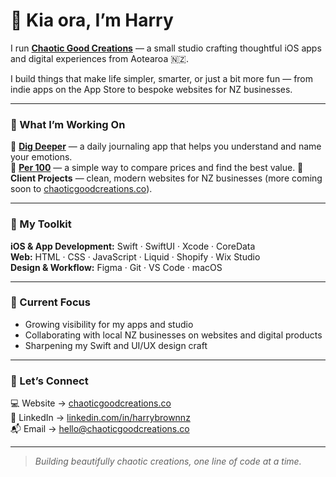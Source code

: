 # 👋 Kia ora, I’m Harry

I run [**Chaotic Good Creations**](https://www.chaoticgoodcreations.co) — a small studio crafting thoughtful iOS apps and digital experiences from Aotearoa 🇳🇿.  

I build things that make life simpler, smarter, or just a bit more fun — from indie apps on the App Store to bespoke websites for NZ businesses.

---

### 🧠 What I’m Working On

🚀 **[Dig Deeper](https://apps.apple.com/app/dig-deeper/id6472387394)** — a daily journaling app that helps you understand and name your emotions.  
📱 **[Per 100](https://apps.apple.com/app/per-100/id6670795904)** — a simple way to compare prices and find the best value.
💼 **Client Projects** — clean, modern websites for NZ businesses (more coming soon to [chaoticgoodcreations.co](https://www.chaoticgoodcreations.co)).

---

### 🧰 My Toolkit

**iOS & App Development:** Swift · SwiftUI · Xcode · CoreData  
**Web:** HTML · CSS · JavaScript · Liquid · Shopify · Wix Studio  
**Design & Workflow:** Figma · Git · VS Code · macOS  

---

### 🌱 Current Focus
- Growing visibility for my apps and studio  
- Collaborating with local NZ businesses on websites and digital products  
- Sharpening my Swift and UI/UX design craft  

---

### 🤝 Let’s Connect
💻 Website → [chaoticgoodcreations.co](https://www.chaoticgoodcreations.co)  
🔗 LinkedIn → [linkedin.com/in/harrybrownnz](https://www.linkedin.com/in/harry-brown)  
📬 Email → hello@chaoticgoodcreations.co  

---

> *Building beautifully chaotic creations, one line of code at a time.*
